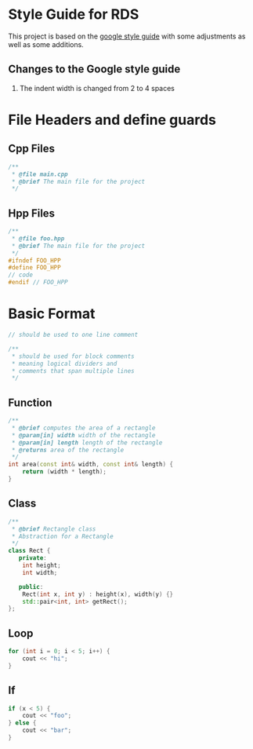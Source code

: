 # Style Guide for RDS
This project is based on the [google style guide](https://google.github.io/styleguide/cppguide.html) with some adjustments as well as some additions.
## Changes to the Google style guide
1) The indent width is changed from 2 to 4 spaces

# File Headers and define guards
## Cpp Files
```cpp
/**
 * @file main.cpp
 * @brief The main file for the project
 */
```

## Hpp Files

```cpp
/**
 * @file foo.hpp
 * @brief The main file for the project
 */
#ifndef FOO_HPP
#define FOO_HPP
// code
#endif // FOO_HPP
```

# Basic Format
```cpp
// should be used to one line comment
```
```cpp
/**
 * should be used for block comments
 * meaning logical dividers and
 * comments that span multiple lines
 */
```
## Function
```cpp
/**
 * @brief computes the area of a rectangle
 * @param[in] width width of the rectangle
 * @param[in] length length of the rectangle
 * @returns area of the rectangle
 */
int area(const int& width, const int& length) {
    return (width * length);
}
```
## Class
```cpp
/**
 * @brief Rectangle class
 * Abstraction for a Rectangle
 */
class Rect {
   private:
    int height;
    int width;

   public:
    Rect(int x, int y) : height(x), width(y) {}
    std::pair<int, int> getRect();
};
```
## Loop
```cpp
for (int i = 0; i < 5; i++) {
    cout << "hi";
}
```
## If
```cpp
if (x < 5) {
    cout << "foo";
} else {
    cout << "bar";
}
```
